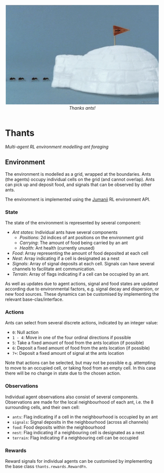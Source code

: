 <div align="center">
  <img src="https://github.com/zombie-einstein/thants/raw/main/.github/images/thants.gif" />
  <br>
  <em>Thanks ants!</em>
</div>
<br>

# Thants

*Multi-agent RL environment modelling ant foraging*

## Environment

The environment is modelled as a grid, wrapped at the boundaries. Ants (the agents)
occupy individual cells on the grid (and cannot overlap). Ants can pick up
and deposit food, and signals that can be observed by other ants.

The environment is implemented using the [Jumanji](https://github.com/instadeepai/jumanji) RL environment API.

### State

The state of the environment is represented by several component:

- *Ant states*: Individual ants have several components
    - *Positions*: 2d indices of ant positions on the environment grid
    - *Carrying*: The amount of food being carried by an ant
    - *Health*: Ant health (currently unused)
- *Food*: Array representing the amount of food deposited at each cell
- *Nest*: Array indicating if a cell is designated as a nest
- *Signals*: Array of signal deposits at each cell. Signals can have several channels
  to facilitate ant communication.
- *Terrain*: Array of flags indicating if a cell can be occupied by an ant.

As well as updates due to agent actions, signal and food states are updated
according due to environmental factors, e.g. signal decay and dispersion, or
new food sources. These dynamics can be customised by implementing the relevant
base-clas/interface.

### Actions

Ants can select from several discrete actions, indicated by an integer value:

- `0`: Null action
- `1 - 4`: Move in one of the four ordinal directions if possible
- `5`: Take a fixed amount of food from the ants location (if possible)
- `6`: Deposit a fixed amount of food from the ants location (if possible)
- `7+`: Deposit a fixed amount of signal at the ants location

Note that actions can be selected, but may not be possible e.g. attempting
to move to an occupied cell, or taking food from an empty cell. In this
case there will be no change in state due to the chosen action.

### Observations

Individual agent observations also consist of several components. Observations are
made for the local neighbourhood of each ant, i.e. the 8 surrounding cells, and their
own cell:

- `ants`: Flag indicating if a cell in the neighbourhood is occupied by an ant
- `signals`: Signal deposits in the neighbourhood (across all channels)
- `food`: Food deposits within the neighbourhood
- `nest`: Flag indicating if a neighbouring cell is designated as a nest
- `terrain`: Flag indicating if a neighbouring cell can be occupied

### Rewards

Reward signals for individual agents can be customised by implementing the base class
`thants.rewards.RewardFn`.
